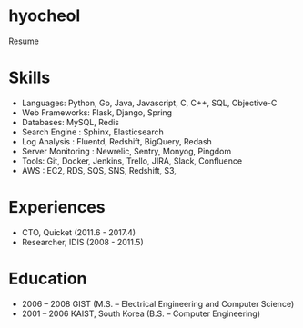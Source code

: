 # hyocheol
Resume

# Skills
* Languages: Python, Go, Java, Javascript, C, C++, SQL, Objective-C
* Web Frameworks: Flask, Django, Spring
* Databases: MySQL, Redis
* Search Engine : Sphinx, Elasticsearch
* Log Analysis : Fluentd, Redshift, BigQuery, Redash
* Server Monitoring : Newrelic, Sentry, Monyog, Pingdom
* Tools: Git, Docker, Jenkins, Trello, JIRA, Slack, Confluence
* AWS : EC2, RDS, SQS, SNS, Redshift, S3, 

# Experiences
* CTO, Quicket (2011.6 - 2017.4)
* Researcher, IDIS (2008 - 2011.5)

# Education
* 2006 – 2008 GIST (M.S. – Electrical Engineering and Computer Science)
* 2001 – 2006 KAIST, South Korea (B.S. – Computer Engineering)
